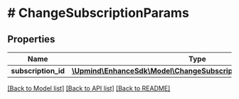 # # ChangeSubscriptionParams

## Properties

Name | Type | Description | Notes
------------ | ------------- | ------------- | -------------
**subscription_id** | [**\Upmind\EnhanceSdk\Model\ChangeSubscriptionParamsSubscriptionId**](ChangeSubscriptionParamsSubscriptionId.md) |  |

[[Back to Model list]](../../README.md#models) [[Back to API list]](../../README.md#endpoints) [[Back to README]](../../README.md)
